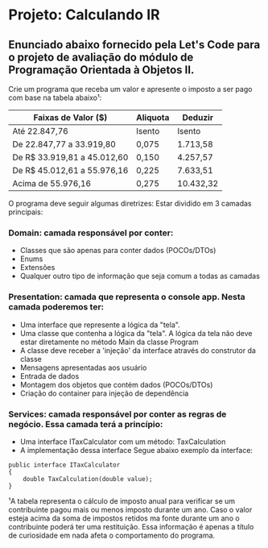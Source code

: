 # Projeto: Calculando IR

## Enunciado abaixo fornecido pela Let's Code para o projeto de avaliação do módulo de Programação Orientada à Objetos II.

Crie um programa que receba um valor e apresente o imposto a ser pago com base na tabela abaixo¹:

|Faixas de Valor ($)	          |Aliquota	  |Deduzir  |
|-------------------------------|-----------|---------|
|Até 22.847,76	                |Isento	    |Isento   |
|De 22.847,77 a 33.919,80	      |0,075	    |1.713,58 |
|De R$ 33.919,81 a 45.012,60	  |0,150	    |4.257,57 |
|De R$ 45.012,61 a 55.976,16	  |0,225	    |7.633,51 |
|Acima de 55.976,16	            |0,275	    |10.432,32|

O programa deve seguir algumas diretrizes:
Estar dividido em 3 camadas principais:
### Domain: camada responsável por conter:
- Classes que são apenas para conter dados (POCOs/DTOs)
- Enums
- Extensões
- Qualquer outro tipo de informação que seja comum a todas as camadas
### Presentation: camada que representa o console app. Nesta camada poderemos ter:
- Uma interface que represente a lógica da "tela".
- Uma classe que contenha a lógica da "tela". A lógica da tela não deve estar diretamente no método Main da classe Program
- A classe deve receber a 'injeção' da interface através do construtor da classe
- Mensagens apresentadas aos usuário
- Entrada de dados
- Montagem dos objetos que contém dados (POCOs/DTOs)
- Criação do container para injeção de dependência
### Services: camada responsável por conter as regras de negócio. Essa camada terá a princípio:
- Uma interface ITaxCalculator com um método: TaxCalculation
- A implementação dessa interface
Segue abaixo exemplo da interface:

```
public interface ITaxCalculator
{
    double TaxCalculation(double value);
}
```

¹A tabela representa o cálculo de imposto anual para verificar se um contribuinte pagou mais ou menos imposto durante um ano. Caso o valor esteja acima da soma de impostos retidos ma fonte durante um ano o contribuinte poderá ter uma restituição. Essa informação é apenas a título de curiosidade em nada afeta o comportamento do programa.
